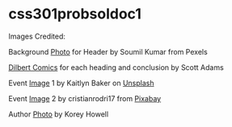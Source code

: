 # css301probsoldoc1
Images Credited:

Background [Photo](https://www.pexels.com/photo/photo-of-person-typing-on-computer-keyboard-735911/) for Header by Soumil Kumar from Pexels

[Dilbert Comics](https://dilbert.com/) for each heading and conclusion by Scott Adams

Event [Image](https://unsplash.com/@kaitlynbaker?utm_source=unsplash&utm_medium=referral&utm_content=creditCopyText) 1 by Kaitlyn Baker on [Unsplash](https://unsplash.com/s/photos/cyber?utm_source=unsplash&utm_medium=referral&utm_content=creditCopyText)

Event [Image](https://pixabay.com/users/cristianrodri17-5440156/?utm_source=link-attribution&utm_medium=referral&utm_campaign=image&utm_content=2337429) 2 by cristianrodri17 from [Pixabay](https://pixabay.com/?utm_source=link-attribution&utm_medium=referral&utm_campaign=image&utm_content=2337429)

Author [Photo](https://koreyhowellphotography.com/social-media-101-linkedin-photo-can-make-break/) by Korey Howell
